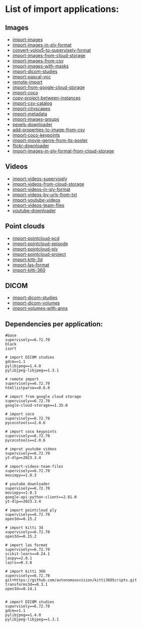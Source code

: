 # List of import applications:

## Images
- [import-images](https://github.com/supervisely-ecosystem/import-images)
- [import-images-in-sly-format](https://github.com/supervisely-ecosystem/import-images-in-sly-format)
- [convert-yolov5-to-supervisely-format](https://github.com/supervisely-ecosystem/convert-yolov5-to-supervisely-format)
- [import-images-from-cloud-storage](https://github.com/supervisely-ecosystem/import-images-from-cloud-storage)
- [import-images-from-csv](https://github.com/supervisely-ecosystem/import-images-from-csv)
- [import-images-with-masks](https://github.com/supervisely-ecosystem/import-images-with-masks)
- [import-dicom-studies](https://github.com/supervisely-ecosystem/import-dicom-studies)
- [import-pascal-voc](https://github.com/supervisely-ecosystem/import-pascal-voc)
- [remote-import](https://github.com/supervisely-ecosystem/remote-import)
- [import-from-google-cloud-storage](https://github.com/supervisely-ecosystem/import-from-google-cloud-storage)
- [import-coco](https://github.com/supervisely-ecosystem/import-coco)
- [copy-project-between-instances](https://github.com/supervisely-ecosystem/copy-project-between-instances)
- [import-csv-catalog](https://github.com/supervisely-ecosystem/import-csv-catalog)
- [import-cityscapes](https://github.com/supervisely-ecosystem/import-cityscapes)
- [import-metadata](https://github.com/supervisely-ecosystem/import-metadata)
- [import-images-groups](https://github.com/supervisely-ecosystem/import-images-groups)
- [pexels-downloader](https://github.com/supervisely-ecosystem/pexels-downloader)
- [add-properties-to-image-from-csv](https://github.com/supervisely-ecosystem/add-properties-to-image-from-csv)
- [import-coco-keypoints](https://github.com/supervisely-ecosystem/import-coco-keypoints)
- [import-movie-genre-from-its-poster](https://github.com/supervisely-ecosystem/import-movie-genre-from-its-poster)
- [flickr-downloader](https://github.com/supervisely-ecosystem/flickr-downloader)
- [import-images-in-sly-format-from-cloud-storage](https://github.com/supervisely-ecosystem/import-images-in-sly-format-from-cloud-storage)

## Videos
- [import-videos-supervisely](https://github.com/supervisely-ecosystem/import-videos-supervisely)
- [import-videos-from-cloud-storage](https://github.com/supervisely-ecosystem/import-videos-from-cloud-storage)
- [import-videos-in-sly-format](https://github.com/supervisely-ecosystem/import-videos-in-sly-format)
- [import-videos-by-urls-from-txt](https://github.com/supervisely-ecosystem/import-videos-by-urls-from-txt)
- [import-youtube-videos](https://github.com/supervisely-ecosystem/import-youtube-videos)
- [import-videos-team-files](https://github.com/supervisely-ecosystem/import-videos-team-files)
- [youtube-downloader](https://github.com/supervisely-ecosystem/youtube-downloader)

## Point clouds
- [import-pointcloud-pcd](https://github.com/supervisely-ecosystem/import-pointcloud-pcd)
- [import-pointcloud-episode](https://github.com/supervisely-ecosystem/import-pointcloud-episode)
- [import-pointcloud-ply](https://github.com/supervisely-ecosystem/import-pointcloud-ply)
- [import-pointcloud-project](https://github.com/supervisely-ecosystem/import-pointcloud-project)
- [import-kitti-3d](https://github.com/supervisely-ecosystem/import-kitti-3d)
- [import-las-format](https://github.com/supervisely-ecosystem/import-las-format)
- [import-kitti-360](https://github.com/supervisely-ecosystem/import-kitti-360/tree/master/supervisely_app)

## DICOM
- [import-dicom-studies](https://github.com/supervisely-ecosystem/import-dicom-studies)
- [import-dicom-volumes](https://github.com/supervisely-ecosystem/import-dicom-volumes)
- [import-volumes-with-anns](https://github.com/supervisely-ecosystem/import-volumes-with-anns)


## Dependencies per application:

```text
#base
supervisely==6.72.70
black
isort

# import DICOM studies
gdcm==1.1
pylibjpeg==1.4.0
pylibjpeg-libjpeg==1.3.1

# remote import
supervisely==6.72.70
htmllistparse==0.6.0

# import from google cloud storage
supervisely==6.72.70
google-cloud-storage==1.35.0

# import coco
supervisely==6.72.70
pycocotools==2.0.6

# import coco keypoints
supervisely==6.72.70
pycocotools==2.0.6

# improt youtube videos
supervisely==6.72.70
yt-dlp==2023.3.4

# import-videos-team-files
supervisely==6.72.70
moviepy==1.0.3

# youtube downloader
supervisely==6.72.70
moviepy==1.0.3
google-api-python-client==2.81.0
yt-dlp==2023.3.4

# import pointcloud ply
supervisely==6.72.70
open3d==0.15.2

# import kitti 3d
supervisely==6.72.70
open3d==0.15.2

# import las format
supervisely==6.72.70
scikit-learn==0.24.1
laspy==2.0.1
lazrs==0.3.0

# import kitti 360
supervisely==6.72.70
git+https://github.com/autonomousvision/kitti360Scripts.git transforms3d==0.3.1
open3d==0.14.1


# import DICOM studies
supervisely==6.72.70
gdcm==1.1
pylibjpeg==1.4.0
pylibjpeg-libjpeg==1.3.1
```